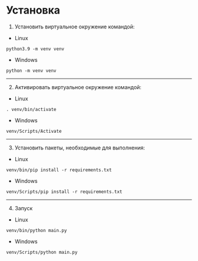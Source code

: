 # Установка

1. Установить виртуальное окружение командой:

- Linux

```
python3.9 -m venv venv
```

- Windows

```
python -m venv venv
```

---

2. Активировать виртуальное окружение командой:

- Linux

```
. venv/bin/activate
```

- Windows

```
venv/Scripts/Activate
```

---

3. Установить пакеты, необходимые для выполнения:

- Linux

```
venv/bin/pip install -r requirements.txt
```

- Windows

```
venv/Scripts/pip install -r requirements.txt
```

---

4. Запуск

- Linux

```
venv/bin/python main.py
```

- Windows

```
venv/Scripts/python main.py
```